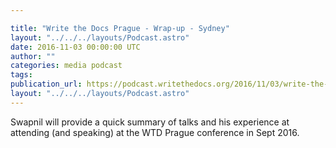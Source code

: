 ```yaml
---

title: "Write the Docs Prague - Wrap-up - Sydney"
layout: "../../../layouts/Podcast.astro"
date: 2016-11-03 00:00:00 UTC
author: ""
categories: media podcast
tags:
publication_url: https://podcast.writethedocs.org/2016/11/03/write-the-docs-prague-meetup/
layout: "../../../layouts/Podcast.astro"
---
```


Swapnil will provide a quick summary of talks and his experience at attending (and speaking) at the WTD Prague conference in Sept 2016.
